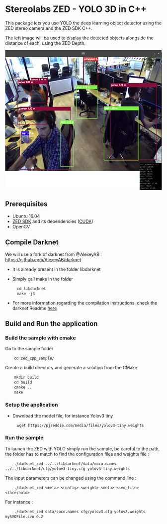# Stereolabs ZED - YOLO 3D in C++

This package lets you use YOLO the deep learning object detector using the ZED stereo camera and the ZED SDK C++.

The left image will be used to display the detected objects alongside the distance of each, using the ZED Depth.

<p align="center">
  <img src="../preview.png" width=676 height=450>
</p>

## Prerequisites

- Ubuntu 16.04
- [ZED SDK](https://www.stereolabs.com/developers/) and its dependencies ([CUDA](https://developer.nvidia.com/cuda-downloads))
- OpenCV

## Compile Darknet

We will use a fork of darknet from @AlexeyAB : https://github.com/AlexeyAB/darknet

- It is already present in the folder libdarknet

- Simply call make in the folder

        cd libdarknet
        make -j4

- For more information regarding the compilation instructions, check the darknet Readme [here](../libdarknet/README.md)


## Build and Run the application

### Build the sample with cmake

Go to the sample folder

        cd zed_cpp_sample/

Create a build directory and generate a solution from the CMake

        mkdir build
        cd build
        cmake ..
        make

### Setup the application

- Download the model file, for instance Yolov3 tiny

        wget https://pjreddie.com/media/files/yolov3-tiny.weights

### Run the sample

To launch the ZED with YOLO simply run the sample, be careful to the path, the folder has to match to find the configuration files and weights file :

        ./darknet_zed ../../libdarknet/data/coco.names ../../libdarknet/cfg/yolov3-tiny.cfg yolov3-tiny.weights

The input parameters can be changed using the command line :

        ./darknet_zed <meta> <config> <weight> <meta> <svo_file> <threshold>

For instance :

        ./darknet_zed data/coco.names cfg/yolov3.cfg yolov3.weights mySVOFile.svo 0.2
